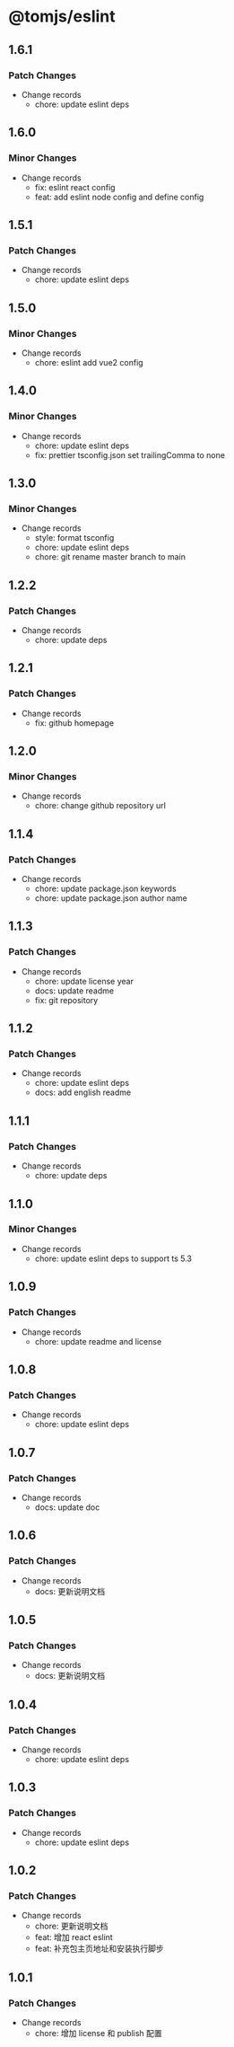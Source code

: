 # @tomjs/eslint

## 1.6.1

### Patch Changes

- Change records
  - chore: update eslint deps

## 1.6.0

### Minor Changes

- Change records
  - fix: eslint react config
  - feat: add eslint node config and define config

## 1.5.1

### Patch Changes

- Change records
  - chore: update eslint deps

## 1.5.0

### Minor Changes

- Change records
  - chore: eslint add vue2 config

## 1.4.0

### Minor Changes

- Change records
  - chore: update eslint deps
  - fix: prettier tsconfig.json set trailingComma to none

## 1.3.0

### Minor Changes

- Change records
  - style: format tsconfig
  - chore: update eslint deps
  - chore: git rename master branch to main

## 1.2.2

### Patch Changes

- Change records
  - chore: update deps

## 1.2.1

### Patch Changes

- Change records
  - fix: github homepage

## 1.2.0

### Minor Changes

- Change records
  - chore: change github repository url

## 1.1.4

### Patch Changes

- Change records
  - chore: update package.json keywords
  - chore: update package.json author name

## 1.1.3

### Patch Changes

- Change records
  - chore: update license year
  - docs: update readme
  - fix: git repository

## 1.1.2

### Patch Changes

- Change records
  - chore: update eslint deps
  - docs: add english readme

## 1.1.1

### Patch Changes

- Change records
  - chore: update deps

## 1.1.0

### Minor Changes

- Change records
  - chore: update eslint deps to support ts 5.3

## 1.0.9

### Patch Changes

- Change records
  - chore: update readme and license

## 1.0.8

### Patch Changes

- Change records
  - chore: update eslint deps

## 1.0.7

### Patch Changes

- Change records
  - docs: update doc

## 1.0.6

### Patch Changes

- Change records
  - docs: 更新说明文档

## 1.0.5

### Patch Changes

- Change records
  - docs: 更新说明文档

## 1.0.4

### Patch Changes

- Change records
  - chore: update eslint deps

## 1.0.3

### Patch Changes

- Change records
  - chore: update eslint deps

## 1.0.2

### Patch Changes

- Change records
  - chore: 更新说明文档
  - feat: 增加 react eslint
  - feat: 补充包主页地址和安装执行脚步

## 1.0.1

### Patch Changes

- Change records
  - chore: 增加 license 和 publish 配置
